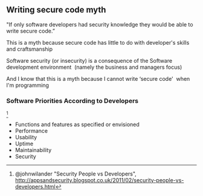 ## Writing secure code myth

"If only software developers had security knowledge they would be able to write secure code.”

This is a myth because secure code has little to do with developer's skills and craftsmanship

Software security (or insecurity) is a consequence of the Software development environment  (namely the business and managers focus)

And I know that this is a myth because I cannot write ‘secure code'  when I'm programming

### Software Priorities According to Developers

[^johnwilander-security-vs-developers]

* Functions and features as specified or envisioned
* Performance
* Usability
* Uptime
* Maintainability
* Security

[^johnwilander-security-vs-developers]: @johnwilander "Security People vs Developers", http://appsandsecurity.blogspot.co.uk/2011/02/security-people-vs-developers.html
